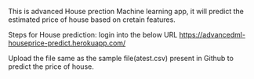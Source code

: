 This is advanced House prection Machine learning app, it will predict the estimated price of house based on cretain features.

Steps for House prediction: login into the below URL
https://advancedml-houseprice-predict.herokuapp.com/

Upload the file same as the sample file(atest.csv) present in Github to predict the price of house. 
